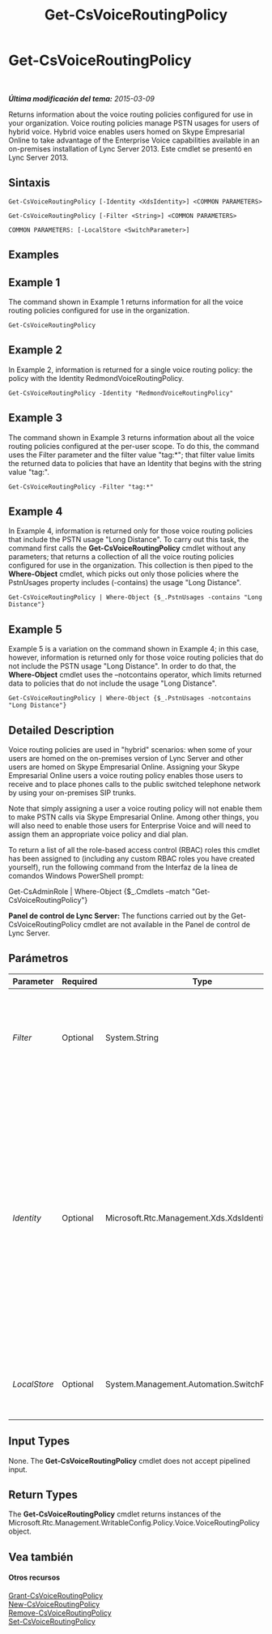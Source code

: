 ﻿---
title: Get-CsVoiceRoutingPolicy
TOCTitle: Get-CsVoiceRoutingPolicy
ms:assetid: 60245b7d-4e95-4925-aae5-c0fa1e9f38fc
ms:mtpsurl: https://technet.microsoft.com/es-es/library/JJ204940(v=OCS.15)
ms:contentKeyID: 48275436
ms.date: 01/07/2017
mtps_version: v=OCS.15
ms.translationtype: HT
---

# Get-CsVoiceRoutingPolicy

 

_**Última modificación del tema:** 2015-03-09_

Returns information about the voice routing policies configured for use in your organization. Voice routing policies manage PSTN usages for users of hybrid voice. Hybrid voice enables users homed on Skype Empresarial Online to take advantage of the Enterprise Voice capabilities available in an on-premises installation of Lync Server 2013. Este cmdlet se presentó en Lync Server 2013.

## Sintaxis

    Get-CsVoiceRoutingPolicy [-Identity <XdsIdentity>] <COMMON PARAMETERS>

    Get-CsVoiceRoutingPolicy [-Filter <String>] <COMMON PARAMETERS>

    COMMON PARAMETERS: [-LocalStore <SwitchParameter>]

## Examples

## Example 1

The command shown in Example 1 returns information for all the voice routing policies configured for use in the organization.

    Get-CsVoiceRoutingPolicy

## Example 2

In Example 2, information is returned for a single voice routing policy: the policy with the Identity RedmondVoiceRoutingPolicy.

    Get-CsVoiceRoutingPolicy -Identity "RedmondVoiceRoutingPolicy"

## Example 3

The command shown in Example 3 returns information about all the voice routing policies configured at the per-user scope. To do this, the command uses the Filter parameter and the filter value "tag:\*"; that filter value limits the returned data to policies that have an Identity that begins with the string value "tag:".

    Get-CsVoiceRoutingPolicy -Filter "tag:*"

## Example 4

In Example 4, information is returned only for those voice routing policies that include the PSTN usage "Long Distance". To carry out this task, the command first calls the **Get-CsVoiceRoutingPolicy** cmdlet without any parameters; that returns a collection of all the voice routing policies configured for use in the organization. This collection is then piped to the **Where-Object** cmdlet, which picks out only those policies where the PstnUsages property includes (-contains) the usage "Long Distance".

    Get-CsVoiceRoutingPolicy | Where-Object {$_.PstnUsages -contains "Long Distance"}

## Example 5

Example 5 is a variation on the command shown in Example 4; in this case, however, information is returned only for those voice routing policies that do not include the PSTN usage "Long Distance". In order to do that, the **Where-Object** cmdlet uses the –notcontains operator, which limits returned data to policies that do not include the usage "Long Distance".

    Get-CsVoiceRoutingPolicy | Where-Object {$_.PstnUsages -notcontains "Long Distance"}

## Detailed Description

Voice routing policies are used in "hybrid" scenarios: when some of your users are homed on the on-premises version of Lync Server and other users are homed on Skype Empresarial Online. Assigning your Skype Empresarial Online users a voice routing policy enables those users to receive and to place phones calls to the public switched telephone network by using your on-premises SIP trunks.

Note that simply assigning a user a voice routing policy will not enable them to make PSTN calls via Skype Empresarial Online. Among other things, you will also need to enable those users for Enterprise Voice and will need to assign them an appropriate voice policy and dial plan.

To return a list of all the role-based access control (RBAC) roles this cmdlet has been assigned to (including any custom RBAC roles you have created yourself), run the following command from the Interfaz de la línea de comandos Windows PowerShell prompt:

Get-CsAdminRole | Where-Object {$\_.Cmdlets –match "Get-CsVoiceRoutingPolicy"}

**Panel de control de Lync Server:** The functions carried out by the Get-CsVoiceRoutingPolicy cmdlet are not available in the Panel de control de Lync Server.

## Parámetros


<table>
<colgroup>
<col style="width: 25%" />
<col style="width: 25%" />
<col style="width: 25%" />
<col style="width: 25%" />
</colgroup>
<thead>
<tr class="header">
<th>Parameter</th>
<th>Required</th>
<th>Type</th>
<th>Description</th>
</tr>
</thead>
<tbody>
<tr class="odd">
<td><p><em>Filter</em></p></td>
<td><p>Optional</p></td>
<td><p>System.String</p></td>
<td><p>Enables you to use wildcards when retrieving one or more voice routing policies. For example, to return all the policies configured at the per-user scope, use this syntax:</p>
<p>-Filter &quot;tag:*&quot;</p></td>
</tr>
<tr class="even">
<td><p><em>Identity</em></p></td>
<td><p>Optional</p></td>
<td><p>Microsoft.Rtc.Management.Xds.XdsIdentity</p></td>
<td><p>Unique identifier of the voice routing policy to be retrieved. To return the global policy, use this syntax:</p>
<p>-Identity global</p>
<p>To return a policy configured at the per-user scope, use syntax like this:</p>
<p>-Identity &quot;RedmondVoiceRoutingPolicy&quot;</p>
<p>You cannot use wildcard characters when specifying the Identity.</p>
<p>If neither the Identity nor the Filter parameters are specified, then the <strong>Get-CsVoiceRoutingPolicy</strong> cmdlet returns all the voice routing policies configured for use in the organization.</p></td>
</tr>
<tr class="odd">
<td><p><em>LocalStore</em></p></td>
<td><p>Optional</p></td>
<td><p>System.Management.Automation.SwitchParameter</p></td>
<td><p>Retrieves the voice policy data from the local replica of the Central Management store rather than from the Central Management store itself.</p></td>
</tr>
</tbody>
</table>


## Input Types

None. The **Get-CsVoiceRoutingPolicy** cmdlet does not accept pipelined input.

## Return Types

The **Get-CsVoiceRoutingPolicy** cmdlet returns instances of the Microsoft.Rtc.Management.WritableConfig.Policy.Voice.VoiceRoutingPolicy object.

## Vea también

#### Otros recursos

[Grant-CsVoiceRoutingPolicy](grant-csvoiceroutingpolicy.md)  
[New-CsVoiceRoutingPolicy](new-csvoiceroutingpolicy.md)  
[Remove-CsVoiceRoutingPolicy](remove-csvoiceroutingpolicy.md)  
[Set-CsVoiceRoutingPolicy](set-csvoiceroutingpolicy.md)

